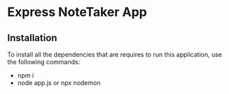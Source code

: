 # Express NoteTaker App

## Installation

To install all the dependencies that are requires to run this application, use the following commands:
* npm i
* node app.js or npx nodemon






